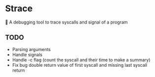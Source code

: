 # Strace
🐛 A debugging tool to trace syscalls and signal of a program

## TODO
 - Parsing arguments
 - Handle signals
 - Handle -c flag (count the syscall and their time to make a summary)
 - Fix bug double return value of first syscall and missing last syscall return